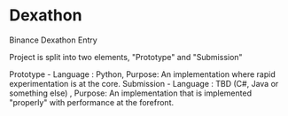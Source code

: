 # Dexathon
Binance Dexathon Entry


Project is split into two elements, "Prototype" and "Submission"

Prototype - Language : Python, Purpose: An implementation where rapid experimentation is at the core.
Submission - Language : TBD (C#, Java or something else) , Purpose: An implementation that is implemented "properly" with performance at the forefront.